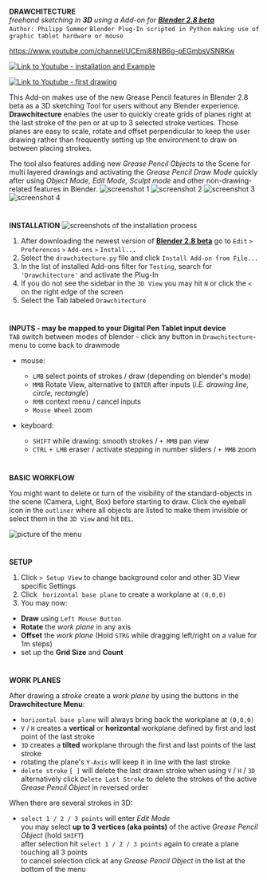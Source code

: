 **DRAWCHITECTURE**  
_freehand sketching in **3D** using a Add-on for [**Blender 2.8 beta**](https://www.blender.org/2-8/)_  
`Author: Philipp Sommer` `Blender Plug-In scripted in Python` `making use of graphic tablet hardware or mouse`

https://www.youtube.com/channel/UCEmi88NB6g-pEGmbsVSNRKw

[![Link to Youtube - installation and Example](http://img.youtube.com/vi/8onfTbZq3iY&t/0.jpg)](http://www.youtube.com/watch?v=8onfTbZq3iY&t "Drawchitecture Installation and Example")

[![Link to Youtube - first drawing](http://img.youtube.com/vi/qXr11k0JvXA&t/0.jpg)](http://www.youtube.com/watch?v=qXr11k0JvXA&t "Drawchitecture First Drawing")


This Add-on makes use of the new Grease Pencil features in Blender 2.8 beta as a 3D sketching Tool for users 
without any Blender experience. **Drawchitecture** enables the user to quickly create grids of planes right 
at the last stroke of the pen or at up to 3 selected stroke vertices. 
Those planes are easy to scale, rotate and offset perpendicular to keep 
the user drawing rather than frequently setting up the environment to draw on between placing strokes.

The tool also features adding new _Grease Pencil Objects_ to the Scene for multi layered drawings and 
activating the _Grease Pencil Draw Mode_ quickly after using _Object Mode, Edit Mode, Sculpt mode_ and other 
non-drawing-related features in Blender.
![screenshot 1](https://github.com/Aachuma/Drawchitecture/blob/master/pictures/2019-02-20_23h16_11.png?raw=true) 
![screenshot 2](https://github.com/Aachuma/Drawchitecture/blob/master/pictures/2019-02-20_23h17_41.png?raw=true)
![screenshot 3](https://github.com/Aachuma/Drawchitecture/blob/master/pictures/2019-02-20_23h46_59.png?raw=true)
![screenshot 4](https://github.com/Aachuma/Drawchitecture/blob/master/pictures/2019-02-20_23h47_38.png?raw=true)
#    
**INSTALLATION**
![screenshots of the installation process](https://github.com/Aachuma/Drawchitecture/blob/master/how_to_install.png?raw=true)

1. After downloading the newest version of [**Blender 2.8 beta**](https://www.blender.org/2-8/) go to `Edit` `>` `Preferences` `>` `Add-ons` `>` `Install...`
2. Select the `drawchitecture.py` file and click `Install Add-on from File...`
3. In the list of installed Add-ons filter for `Testing`, search for `'Drawchitecture'` and activate the Plug-In
4. If you do not see the sidebar in the `3D View` you may hit `N` or click the `<` on the right edge of the screen
5. Select the Tab labeled `Drawchitecture` 
#
**INPUTS - may be mapped to your Digital Pen Tablet input device**  
`TAB` switch between modes of blender - click any button in `Drawchitecture`-menu to come back to drawmode

* mouse:  
  * `LMB` select points of strokes / draw (depending on blender's mode)  
  * `MMB` Rotate View, alternative to `ENTER` after inputs (_i.E. drawing line, circle, rectangle_)  
  * `RMB` context menu / cancel inputs   
  * `Mouse Wheel` zoom  

* keyboard:  
  * `SHIFT` while drawing: smooth strokes / `+ MMB` pan view     
  * `CTRL` `+ LMB` eraser / activate stepping in number sliders / `+ MMB` zoom
#
**BASIC WORKFLOW**

You might want to delete or turn of the visibility of the standard-objects in the scene (Camera, Light, Box) before
starting to draw. Click the eyeball icon in the `outliner` where all objects are listed to make them invisible or 
select them in the `3D View` and hit `DEL`.

![picture of the menu](https://github.com/Aachuma/Drawchitecture/blob/master/pictures/menu.png?raw=true)

#
**SETUP**
 1. Click `> Setup View` to change background color and other 3D View specific Settings
 2. Click ` horizontal base plane` to create a workplane at `(0,0,0)` 
 3. You may now: 
 * **Draw** using `Left Mouse Button`
 * **Rotate** the _work plane_ in any axis
 * **Offset** the _work plane_ (Hold `STRG` while dragging  left/right on a value for 1m steps)
 * set up the **Grid Size** and **Count**
 
 #
**WORK PLANES** 

After drawing a _stroke_ create a _work plane_ by using the buttons in the **Drawchitecture Menu**:
 * `horizontal base plane` will always bring back the workplane at `(0,0,0)` 
 * `V` / `H` creates a **vertical** or **horizontal** workplane defined by first and last point of the last stroke
 * `3D` creates a **tilted** workplane through the first and last points of the last stroke  
 * rotating the plane's `Y-Axis` will keep it in line with the last stroke
 * `delete stroke` `[ ]` will delete the last drawn stroke when using `V` / `H` / `3D`  
 alternatively click `Delete Last Stroke` to delete the strokes of the active _Grease Pencil Object_ in reversed order

When there are several strokes in 3D:
 * `select 1 / 2 / 3 points` will enter _Edit Mode_   
 you may select **up to 3 vertices (aka points)** of the active _Grease Pencil Object_ (hold `SHIFT`)  
 after selection hit `select 1 / 2 / 3 points` again to create a plane touching all 3 points  
 to cancel selection click at any _Grease Pencil Object_ in the list at the bottom of the menu  

